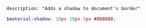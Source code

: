 ``` {settings=""}
description: "Adds a shadow to document's border"
```

```scss
$material-shadow: 10px 10px 5px #888888;
```
